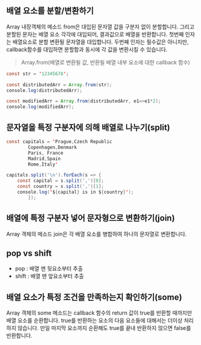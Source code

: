 ## 배열 요소를 분할/변환하기
Array 내장객체의 메소드 from은 대입된 문자열 값을 구분자 없이 분할합니다. 그리고 분할된 문자는 배열 요소 각각에 대입되어, 결과값으로 배열을 반환합니다. 첫번째 인자는 배열요소로 분할 변환될 문자열을 대입합니다. 두번째 인자는 필수값은 아니지만, callback함수를 대입하면 분할함과 동시에 각 값을 변환시킬 수 있습니다.
> Array.from(배열로 변환될 값, 반환될 배열 내부 요소에 대한 callback 함수)
>
 ```java
const str = '12345678';

const distributedArr = Array.from(str);
console.log(distributedArr);

const modifiedArr = Array.from(distributedArr, e1=>e1*2);
console.log(modifiedArr);
 ```

## 문자열을 특정 구분자에 의해 배열로 나누기(split)
```java
const capitals = 'Prague,Czech Republic
        Copenhagen,Denmark
        Paris, France
        Madrid,Spain
        Rome,Italy'

capitals.split('\n').forEach(s => {
    const capital = s.split(',')[0];
    const country = s.split(',')[1];
    console.log('${capital} is in ${country}');
        });
```

## 배열에 특정 구분자 넣어 문자형으로 변환하기(join)
Array 객체의 메소드 join은 각 배열 요소를 병합하여 하나의 문자열로 변환합니다.

## pop vs shift
- pop : 배열 맨 뒷요소부터 추출
- shift : 배열 맨 앞요소부터 추출

## 배열 요소가 특정 조건을 만족하는지 확인하기(some)
Array 객체의 some 메소드는 callback 함수의 return 값이 true를 반환할 때까지만 배열 요소를 순환합니다. true를 반환하는 요소의 다음 요소들에 대해서는 더이상 처리하지 않습니다.
만일 마지막 요소까지 순환해도 true를 끝내 반환하지 않으면 false를 반환합니다.
